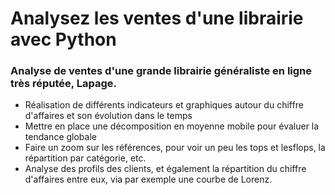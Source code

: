 # Analysez les ventes d'une librairie avec Python

### Analyse de ventes d'une grande librairie généraliste en ligne très réputée, Lapage. 


- Réalisation de différents indicateurs et graphiques autour du chiffre d'affaires et son évolution dans le temps
- Mettre en place une décomposition en moyenne mobile pour évaluer la tendance globale 
- Faire un zoom sur les références, pour voir un peu les tops et lesflops, la répartition par catégorie, etc.
- Analyse des profils des clients, et également la répartition du chiffre d'affaires entre eux, via par exemple une courbe de Lorenz.
